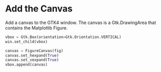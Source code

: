 # Add the Canvas

Add a canvas to the GTK4 window. The canvas is a Gtk.DrawingArea that contains the Matplotlib Figure.

```python
vbox = Gtk.Box(orientation=Gtk.Orientation.VERTICAL)
win.set_child(vbox)

canvas = FigureCanvas(fig)
canvas.set_hexpand(True)
canvas.set_vexpand(True)
vbox.append(canvas)
```
